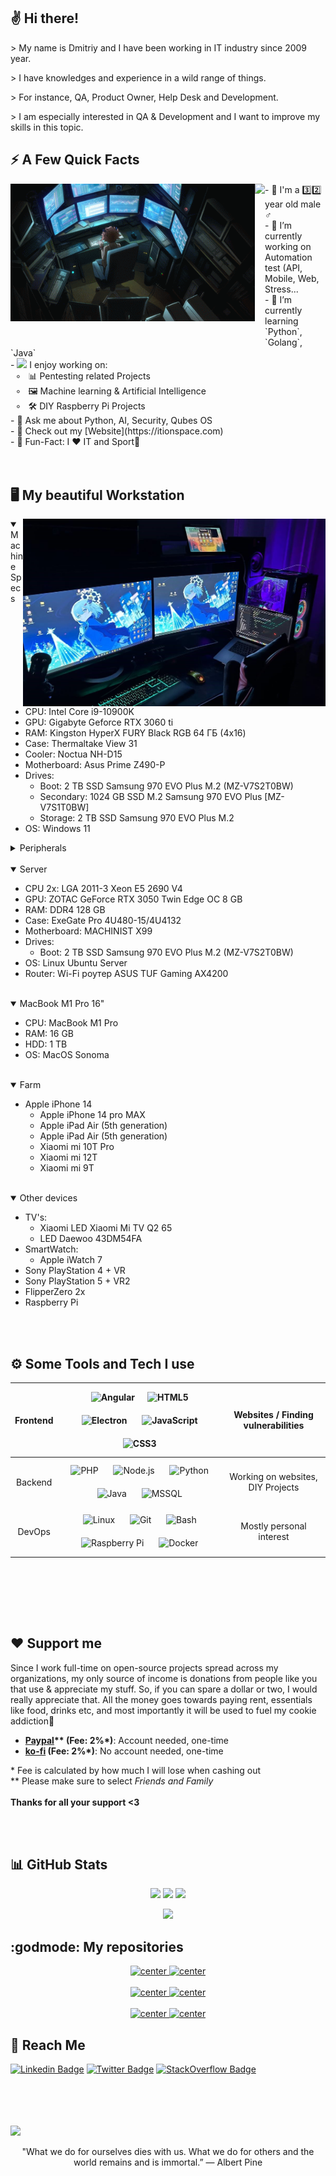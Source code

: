 <!--
Nice to see you in my readme source. Enjoy my fun ^_^
-->
## ✌️ Hi there!

<p> > My name is Dmitriy and I have been working in IT industry since 2009 year.</p>
<p> > I have knowledges and experience in a wild range of things.</p>
<p> > For instance, QA, Product Owner, Help Desk and Development. </p>
<p> > I am especially interested in QA & Development and I want to improve my skills in this topic.</p>

## ⚡️ A Few Quick Facts

<!--
This part was an absolute nightmare to figure out. Turns out that Githubs extended markdown is scuffed as hell. Left-embedded gifs break everything, so what you see below is the only way to fix it. I seem to be the only one to have even gotten that far.
-->  

<div>
<img align="left" src="https://github.com/dmitriy-belkin/dmitriy-belkin/blob/main/.github/images/develop.gif?raw=true" height="220vh">
<img align="left" height="260vh" src="https://upload.wikimedia.org/wikipedia/commons/3/3d/1_120_transparent.png">
</div>
- 🧑 I'm a 3️⃣2️⃣ year old male ♂️<br>
- 🔭 I’m currently working on Automation test (API, Mobile, Web, Stress...<br>
- 🌱 I’m currently learning `Python`, `Golang`, `Java`<br>
- <img src="https://github.com/dmitriy-belkin/dmitriy-belkin/assets/33028836/30de9828-3a45-40e9-87bb-a45828dcebec" width="16px">  I enjoy working on:<br>
&nbsp; ∘ &nbsp; 📊 Pentesting related Projects<br>
&nbsp; ∘ &nbsp; 🖼 Machine learning & Artificial Intelligence<br>
&nbsp; ∘ &nbsp; 🛠 DIY Raspberry Pi Projects<br>
- 💬 Ask me about Python, AI, Security, Qubes OS<br>
- 📙 Check out my [Website](https://itionspace.com)<br>
- 🎉 Fun-Fact: I ❤️ IT and Sport🥋<br>
<br><br>

<!--
Lets also add a nice spec list bc why not :)
-->
## 🖥️ My beautiful Workstation

<img align="right" height="300vh" src=".github/images/work_place.jpg">
<details open>
  <summary>Machine Specs</summary>

  - CPU: Intel Core i9-10900K
  - GPU: Gigabyte Geforce RTX 3060 ti
  - RAM: Kingston HyperX FURY Black RGB 64 ГБ (4x16)
  - Case: Thermaltake View 31
  - Cooler: Noctua NH-D15
  - Motherboard: Asus Prime Z490-P
  - Drives:
    - Boot: 2 TB SSD Samsung 970 EVO Plus M.2 (MZ-V7S2T0BW)
    - Secondary: 1024 GB SSD M.2 Samsung 970 EVO Plus [MZ-V7S1T0BW]
    - Storage: 2 TB SSD Samsung 970 EVO Plus M.2
  - OS: Windows 11

</details>

<details>
  <summary>Peripherals</summary>

  - Monitor 1: Asus MX279H
  - Monitor 2: HP 27f
  - Keyboard: Razer Ornata Chroma
  - Mouse: SteelSeries Rival 100
  - Audio Equip:
    - Speakers: M-Audio BX5
    - Audio Interface: M-Audio M-Track II Plus
    - Microphone: Audio-Technica 2035
    - Headphones: M-Audio ATH-M50x

  </details>

<br/>

<details open>
  <summary>Server</summary>

  - CPU 2x: LGA 2011-3 Xeon E5 2690 V4
  - GPU: ZOTAC GeForce RTX 3050 Twin Edge OC 8 GB
  - RAM: DDR4 128 GB
  - Case: ExeGate Pro 4U480-15/4U4132
  - Motherboard: MACHINIST X99
  - Drives:
    - Boot: 2 TB SSD Samsung 970 EVO Plus M.2 (MZ-V7S2T0BW)
  - OS: Linux Ubuntu Server
  - Router: Wi-Fi роутер ASUS TUF Gaming AX4200
</details>

<br/>

<details open>
  <summary>MacBook M1 Pro 16"</summary>

  - CPU: MacBook M1 Pro
  - RAM: 16 GB
  - HDD: 1 TB
  - OS: MacOS Sonoma

</details>

<br/>

<details open>
  <summary>Farm</summary>

  - Apple iPhone 14
    - Apple iPhone 14 pro MAX
    - Apple iPad Air (5th generation)
    - Apple iPad Air (5th generation)
    - Xiaomi mi 10T Pro
    - Xiaomi mi 12T
    - Xiaomi mi 9T

</details>

<br/>

<details open>
  <summary>Other devices</summary>

  - TV's:
    - Xiaomi LED Xiaomi Mi TV Q2 65
    - LED Daewoo 43DM54FA
  - SmartWatch:
    - Apple iWatch 7
  - Sony PlayStation 4 + VR
  - Sony PlayStation 5 + VR2
  - FlipperZero 2x
  - Raspberry Pi

</details>

<br><br>

## ⚙️ Some Tools and Tech I use

<!--
List hell. Be my guest, I will explain absolutely nothing
-->  

| Frontend |<img style="margin: 10px" src="https://upload.wikimedia.org/wikipedia/commons/c/cf/Angular_full_color_logo.svg" alt="Angular" height="50" /><img style="margin: 10px" src="https://profilinator.rishav.dev/skills-assets/html5-original-wordmark.svg" alt="HTML5" height="50" /> <img style="margin: 10px" src="https://profilinator.rishav.dev/skills-assets/electron-original.svg" alt="Electron" height="50" /> <img style="margin: 10px" src="https://profilinator.rishav.dev/skills-assets/javascript-original.svg" alt="JavaScript" height="50" /> <img style="margin: 10px" src="https://profilinator.rishav.dev/skills-assets/css3-original-wordmark.svg" alt="CSS3" height="50" />| Websites / Finding vulnerabilities | 
| :---: |:-------------------------------------------------------------------------------------------------------------------------------------------------------------------------------------------------------------------------------------------------------------------------------------------------------------------------------------------------------------------------------------------------------------------------------------------------------------------------------------------------------------------------------------------------------------------------------------------------------------------------------------------------------------------------------------------------:| :---: |
| Backend | <img style="margin: 10px" src="https://profilinator.rishav.dev/skills-assets/php-original.svg" alt="PHP" height="50" /> <img style="margin: 10px" src="https://profilinator.rishav.dev/skills-assets/nodejs-original-wordmark.svg" alt="Node.js" height="50" /> <img style="margin: 10px" src="https://profilinator.rishav.dev/skills-assets/python-original.svg" alt="Python" height="50" /> <img style="margin: 10px" src="https://profilinator.rishav.dev/skills-assets/java-original-wordmark.svg" alt="Java" height="50" /> <img style="margin: 10px" src="https://user-images.githubusercontent.com/15386828/118396465-5129c000-b658-11eb-8fa1-48f185431c82.png" alt="MSSQL" height="50" /> | Working on websites, DIY Projects
| DevOps | <img style="margin: 10px" src="https://profilinator.rishav.dev/skills-assets/linux-original.svg" alt="Linux" height="50" /> <img style="margin: 10px" src="https://profilinator.rishav.dev/skills-assets/git-scm-icon.svg" alt="Git" height="50" /> <img style="margin: 10px" src="https://profilinator.rishav.dev/skills-assets/gnu_bash-icon.svg" alt="Bash" height="50" /> <img style="margin: 10px" src="https://upload.wikimedia.org/wikipedia/de/thumb/c/cb/Raspberry_Pi_Logo.svg/570px-Raspberry_Pi_Logo.svg.png" alt="Raspberry Pi" height="50" /> <img style="margin: 10px" src="https://profilinator.rishav.dev/skills-assets/docker-original-wordmark.svg" alt="Docker" height="50" /> | Mostly personal interest |

<br><br>

<br><br>

## ❤️ Support me

<!--
Please support me >.<
-->  

<p>Since I work full-time on open-source projects spread across my organizations, my only source of income is donations from people like you that use & appreciate my stuff. So, if you can spare a dollar or two, I would really appreciate that. All the money goes towards paying rent, essentials like food, drinks etc, and most importantly it will be used to fuel my cookie addiction🍪<br></p>

- **[Paypal](<https://paypal.me/dmitriybelkin>)\*\* (Fee: 2%\*)**: Account needed, one-time<br>
- **[ko-fi](<https://ko-fi.com/dmitriybelkin>) (Fee: 2%\*)**: No account needed, one-time<br>

\* Fee is calculated by how much I will lose when cashing out<br>
\*\* Please make sure to select *Friends and Family*<br><br>
**Thanks for all your support <3**

<br><br>

## 📊 GitHub Stats

<!--
Gotta love some stats
-->  

<p align="center">
  <img src="https://github-readme-stats.vercel.app/api?username=dmitriy-belkin&theme=radical&hide_border=false&include_all_commits=false&count_private=true" width="32%">
  <img src="https://github-readme-streak-stats.herokuapp.com/?user=dmitriy-belkin&theme=radical&hide_border=false" width="35%">
  <img src="https://github-readme-stats.vercel.app/api/top-langs/?username=dmitriy-belkin&theme=radical&hide_border=false&include_all_commits=false&count_private=true&layout=compact" width="25%">
</p>

<p align="center">
  <img src="https://github-profile-trophy.vercel.app/?username=dmitriy-belkin&theme=radical&no-frame=false&no-bg=false&margin-w=4&rank=-C" width="786">
</p>



<!--
Aaaaaand thats it. Vewy nice
-->  

## :godmode: My repositories
<div align="center">
<a href="https://github.com/dmitriy-belkin/sitemap-parser">
<img align="top" alt="center" src="https://github-readme-stats.vercel.app/api/pin/?username=dmitriy-belkin&repo=sitemap-parser&theme=radical&hide_border=false&include_all_commits=false&count_private=true" width="32%" />
</a>
<a href="https://github.com/dmitriy-belkin/platforma-gfc-gui-web-test">
<img align="top" alt="center" src="https://github-readme-stats.vercel.app/api/pin/?username=dmitriy-belkin&repo=platforma-gfc-gui-web-test&theme=radical&hide_border=false&include_all_commits=false&count_private=true" width="32%" />
</a>
<br />
<br />
<a href="https://github.com/dmitriy-belkin/Belkin-LMS-Backend">
<img align="top" alt="center" src="https://github-readme-stats.vercel.app/api/pin/?username=dmitriy-belkin&repo=Belkin-LMS-Backend&theme=radical&hide_border=false&include_all_commits=false&count_private=true" width="32%" />
</a>
<a href="https://github.com/dmitriy-belkin/Belkin-LMS-Frontend">
<img align="top" alt="center" src="https://github-readme-stats.vercel.app/api/pin/?username=dmitriy-belkin&repo=Belkin-LMS-Frontend&theme=radical&hide_border=false&include_all_commits=false&count_private=true" width="32%" />
</a>
<br />
<br />
<a href="https://github.com/dmitriy-belkin/platform-gfc-appium">
<img align="top" alt="center" src="https://github-readme-stats.vercel.app/api/pin/?username=dmitriy-belkin&repo=platform-gfc-appium&theme=radical&hide_border=false&include_all_commits=false&count_private=true" width="32%" />
</a>
<a href="https://github.com/dmitriy-belkin/calculator">
<img align="top" alt="center" src="https://github-readme-stats.vercel.app/api/pin/?username=dmitriy-belkin&repo=calculator&theme=radical&hide_border=false&include_all_commits=false&count_private=true" width="32%" />
</a>
</div>


## 📡 Reach Me
[![Linkedin Badge](https://img.shields.io/badge/-dmitriybelkin-blue?style=flat-square&logo=Linkedin&logoColor=white&link=https://www.linkedin.com/in/dmitriybelkin/)](https://www.linkedin.com/in/dmitriybelkin/) 
[![Twitter Badge](https://img.shields.io/badge/-Demetrius.Belkin-1ca0f1?style=flat-square&logo=facebook&logoColor=white&link=https://facebook.com/Demetrius.Belkin)](https://facebook.com/Demetrius.Belkin)
[![StackOverflow Badge](https://img.shields.io/badge/-dmitriybelkin-2d2d2d?style=flat-square&logo=StackOverflow&logoColor=orange&link=https://stackoverflow.com/users/10249673/dmitriy-belkin)](https://stackoverflow.com/users/10249673/dmitriy-belkin)


<br />
<br />
<br />
<br />


<img src="https://visitor-badge.laobi.icu/badge?page_id=dmitriy-belkin"/> 

<div align="center">
  <p>"What we do for ourselves dies with us. What we do for others and the world remains and is immortal.” ― Albert Pine</p>
</div>
